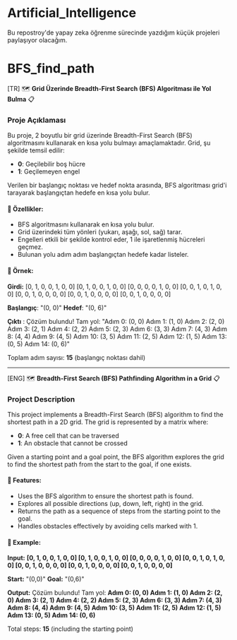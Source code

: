 # Artificial_Intelligence
Bu repostroy'de yapay zeka öğrenme sürecinde yazdığım küçük projeleri paylaşıyor olacağım.

# BFS_find_path

[TR] 🗺️ **Grid Üzerinde Breadth-First Search (BFS) Algoritması ile Yol Bulma** 📋

### Proje Açıklaması
Bu proje, 2 boyutlu bir grid üzerinde Breadth-First Search (BFS) algoritmasını kullanarak en kısa yolu bulmayı amaçlamaktadır. Grid, şu şekilde temsil edilir:

- **0**: Geçilebilir boş hücre
- **1**: Geçilemeyen engel

Verilen bir başlangıç noktası ve hedef nokta arasında, BFS algoritması grid'i tarayarak başlangıçtan hedefe en kısa yolu bulur.

#### 🚀 Özellikler:
- BFS algoritmasını kullanarak en kısa yolu bulur.
- Grid üzerindeki tüm yönleri (yukarı, aşağı, sol, sağ) tarar.
- Engelleri etkili bir şekilde kontrol eder, 1 ile işaretlenmiş hücreleri geçmez.
- Bulunan yolu adım adım başlangıçtan hedefe kadar listeler.

#### 🧩 Örnek:

**Girdi:**
[0, 1, 0, 0, 1, 0, 0]
[0, 1, 0, 0, 1, 0, 0]
[0, 0, 0, 0, 1, 0, 0]
[0, 0, 1, 0, 1, 0, 0]
[0, 0, 1, 0, 0, 0, 0]
[0, 0, 1, 0, 0, 0, 0]
[0, 0, 1, 0, 0, 0, 0]

**Başlangıç**: "(0, 0)"
**Hedef**: "(0, 6)"

**Çıktı** : 
Çözüm bulundu!
Tam yol:
"Adım 0: (0, 0)
Adım 1: (1, 0)
Adım 2: (2, 0)
Adım 3: (2, 1)
Adım 4: (2, 2)
Adım 5: (2, 3)
Adım 6: (3, 3)
Adım 7: (4, 3)
Adım 8: (4, 4)
Adım 9: (4, 5)
Adım 10: (3, 5)
Adım 11: (2, 5)
Adım 12: (1, 5)
Adım 13: (0, 5)
Adım 14: (0, 6)"

Toplam adım sayısı: **15** (başlangıç noktası dahil)


---

[ENG] 🗺️ **Breadth-First Search (BFS) Pathfinding Algorithm in a Grid** 📋

### Project Description
This project implements a Breadth-First Search (BFS) algorithm to find the shortest path in a 2D grid. The grid is represented by a matrix where:

- **0**: A free cell that can be traversed
- **1**: An obstacle that cannot be crossed

Given a starting point and a goal point, the BFS algorithm explores the grid to find the shortest path from the start to the goal, if one exists.

#### 🚀 Features:
- Uses the BFS algorithm to ensure the shortest path is found.
- Explores all possible directions (up, down, left, right) in the grid.
- Returns the path as a sequence of steps from the starting point to the goal.
- Handles obstacles effectively by avoiding cells marked with 1.

#### 🧩 Example:

**Input:**
**[0, 1, 0, 0, 1, 0, 0]
[0, 1, 0, 0, 1, 0, 0]
[0, 0, 0, 0, 1, 0, 0]
[0, 0, 1, 0, 1, 0, 0]
[0, 0, 1, 0, 0, 0, 0]
[0, 0, 1, 0, 0, 0, 0]
[0, 0, 1, 0, 0, 0, 0]**

**Start:** "(0,0)"
**Goal:** "(0,6)"


**Output:**
Çözüm bulundu!
Tam yol:
**Adım 0: (0, 0)
Adım 1: (1, 0)
Adım 2: (2, 0)
Adım 3: (2, 1)
Adım 4: (2, 2)
Adım 5: (2, 3)
Adım 6: (3, 3)
Adım 7: (4, 3)
Adım 8: (4, 4)
Adım 9: (4, 5)
Adım 10: (3, 5)
Adım 11: (2, 5)
Adım 12: (1, 5)
Adım 13: (0, 5)
Adım 14: (0, 6)**

Total steps: **15** (including the starting point)


